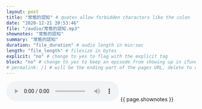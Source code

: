 ```yaml
---
layout: post
title: "常態的認知" # quotes allow forbidden characters like the colon
date: "2020-12-21 20:53:46"
file: "/audio/常態的認知.mp3"
shownotes: "常態的認知"
summary: "常態的認知"
duration: "file_duration" # audio length in min:sec
length: "file_length" # filesize in bytes
explicit: "no" # change to yes to flag with the explicit tag
block: "no" # change to yes to keep an episode from showing up in iTunes
# permalink: /1 # will be the ending part of the pages URL, delete to default to the title
---
```


<audio controls>
<source src="{{site.url}}{{site.baseurl}}{{ page.file }}" type="audio/x-mp3">
Your browser does not support the audio element.
</audio>
{{ page.shownotes }}
